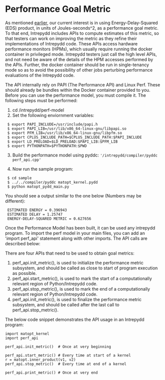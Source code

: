 # Performance Goal Metric

As mentioned [earlier](README.md), our current interest is in using
Energy-Delay-Squared (EDS) product, in units of Joules-seconds^2, as a
performance goal metric.  To that end, Intrepydd includes APIs to
compute estimates of this metric, so that testers can work on
improving the metric as they refine their implementations of Intrepydd
code.  These APIs access hardware performance monitors (HPMs), which
usually require running the docker container in privileged mode.
Intrepydd testers just call the high level APIs, and not need be aware
of the details of the HPM accesses performed by the APIs.  Further,
the docker container should be run in single-tenancy mode so as to
avoid the possibility of other jobs perturbing performance evaluations
of the Intrepydd code.

The API internally rely on PAPI (The Performance API) and Linux Perf. These
should already be bundles within the Docker container provided to you. Before
you can use the performance model, you must compile it. The following steps
must be performed:
1. cd /intrepydd/perf-model
2. Set the following enviornment variables:
```
 $ export PAPI_INCLUDE=/usr/include/papi.h
 $ export PAPI_LIB=/usr/lib/x86_64-linux-gnu/libpapi.so
 $ export PFM_LIB=/usr/lib/x86_64-linux-gnu/libpfm.so
 $ export CPLUS_INCLUDE_PATH=$CPLUS_INCLUDE_PATH:$PAPI_INCLUDE
 $ export LD_PRELOAD=$LD_PRELOAD:$PAPI_LIB:$PFM_LIB
 $ export PYTHONPATH=$PYTHONPATH:$PWD
```
3. Build the performance model using pyddc:
 ```'/intrepydd/compiler/pyddc perf_api.cpp'```

4. Now run the sample program:
```
 $ cd sample
 $ ../../compiler/pyddc matopt_kernel.pydd
 $ python matopt_pydd_main.py
```
You should see a output similar to the one below (Numbers may be different):
```
 ESTIMATED ENERGY = 0.396943
 ESTIMATED DELAY = 1.25747
 ENERGY-DELAY-SQUARED METRIC = 0.627656
```
Once the Performance Model has been built, it can be used any intrepydd program.
To import the perf model in your main files, you can add an 'import perf_api'
statement along with other imports. The API calls are described below:

There are four APIs that need to be used to obtain goal metrics:
1. perf_api.init_metric(), is used to initialize the performance
   metric subsystem, and should be called as close to start of program
   execution as possible.
2. perf_api.start_metric(), is used to mark the start of a
computationally relevant region of Python/Intrepydd code.
3. perf_api.stop_metric(), is used to mark the end of a
computationally relevant region of Python/Intrepydd code.
4. perf_api.init_metric(), is used to finalize the performance
   metric subsystem, and should be called after the last call to perf_api.stop_metric().

The below code snippet demonstrates the API usage in an Intrepydd program:

```
import matopt_kernel
import perf_api

perf_api.init_metric()  # Once at very beginning

perf_api.start_metric() # Every time at start of a kernel
r = matopt.inner_product(v1, v2)
perf_api.stop_metric()  # Every time at end of a kernel

perf_api.print_metric() # Once at very end
```
